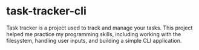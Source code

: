 # task-tracker-cli
Task tracker is a project used to track and manage your tasks. This project helped me practice my programming skills, including working with the filesystem, handling user inputs, and building a simple CLI application.
